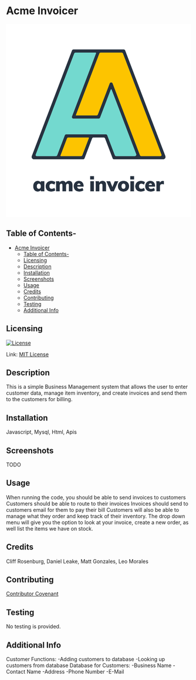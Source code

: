 # Acme Invoicer

![/assets/logo-transparent.png](assets/logo-transparent.png)

## Table of Contents-
- [Acme Invoicer](#acme-invoicer)
  - [Table of Contents-](#table-of-contents-)
  - [Licensing](#licensing)
  - [Description](#description)
  - [Installation](#installation)
  - [Screenshots](#screenshots)
  - [Usage](#usage)
  - [Credits](#credits)
  - [Contributing](#contributing)
  - [Testing](#testing)
  - [Additional Info](#additional-info)

## Licensing

[![License](https://img.shields.io/badge/license-MIT-green)](./LICENSE)

Link: [MIT License](https://opensource.org/licenses/MIT)

## Description

This is a simple Business Management system that allows the user to enter customer data, manage item inventory, and create invoices and send them to the customers for billing.
     
## Installation

Javascript, Mysql, Html, Apis

## Screenshots

TODO

## Usage
When running the code, you should be able to send invoices to customers
Customers should be able to route to their invoices
Invoices should send to customers email for them to pay their bill
Customers will also be able to manage what they order and keep track of their inventory.
The drop down menu will give you the option to look at your invoice, create a new order, as well list the items we have on stock.


## Credits

Cliff Rosenburg, Daniel Leake, Matt Gonzales, Leo Morales

## Contributing

  [Contributor Covenant](https://www.contributor-covenant.org/)

## Testing

  No testing is provided.

## Additional Info

Customer Functions:
-Adding customers to database
-Looking up customers from database
 	Database for Customers:
	-Business Name
	-Contact Name
	-Address
	-Phone Number
	-E-Mail
